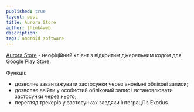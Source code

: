 ```yaml
---
published: true
layout: post
title: Aurora Store 
author: think4web
discription:
tags: android software
---
```


[Aurora Store](https://f-droid.org/en/packages/com.aurora.store/) - неофіційний клієнт з відкритим джерельним кодом для Google Play Store.

Функції:
- дозволяє завантажувати застосунки через анонімні облікові записи;
- дозволяє ввійти у особистий обліковий запис і встановлювати застосунки через нього;
- перегляд трекерів у застосунках завдяки інтеграції з Exodus.
